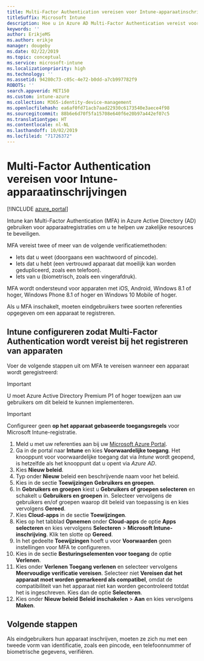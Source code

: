 ```yaml
---
title: Multi-Factor Authentication vereisen voor Intune-apparaatinschrijving
titleSuffix: Microsoft Intune
description: Hoe u in Azure AD Multi-Factor Authentication vereist voor Intune-apparaatinschrijving.
keywords: ''
author: ErikjeMS
ms.author: erikje
manager: dougeby
ms.date: 02/22/2019
ms.topic: conceptual
ms.service: microsoft-intune
ms.localizationpriority: high
ms.technology: ''
ms.assetid: 94280c73-c05c-4e72-b0dd-a7cb997782f9
ROBOTS: ''
search.appverid: MET150
ms.custom: intune-azure
ms.collection: M365-identity-device-management
ms.openlocfilehash: ea6af0fd71acb7aad22930c6173540e3aece4f98
ms.sourcegitcommit: 88b6e6d70f5fa15708e640f6e20b97a442ef07c5
ms.translationtype: HT
ms.contentlocale: nl-NL
ms.lasthandoff: 10/02/2019
ms.locfileid: "71726372"
---
```

# <a name="require-multi-factor-authentication-for-intune-device-enrollments"></a>Multi-Factor Authentication vereisen voor Intune-apparaatinschrijvingen

[!INCLUDE [azure_portal](../includes/azure_portal.md)]

Intune kan Multi-Factor Authentication (MFA) in Azure Active Directory (AD) gebruiken voor apparaatregistraties om u te helpen uw zakelijke resources te beveiligen.

MFA vereist twee of meer van de volgende verificatiemethoden:

- Iets dat u weet (doorgaans een wachtwoord of pincode).
- Iets dat u hebt (een vertrouwd apparaat dat moeilijk kan worden gedupliceerd, zoals een telefoon).
- Iets van u (biometrisch, zoals een vingerafdruk).

MFA wordt ondersteund voor apparaten met iOS, Android, Windows 8.1 of hoger, Windows Phone 8.1 of hoger en Windows 10 Mobile of hoger.

Als u MFA inschakelt, moeten eindgebruikers twee soorten referenties opgegeven om een apparaat te registreren.

## <a name="configure-intune-to-require-multi-factor-authentication-at-device-enrollment"></a>Intune configureren zodat Multi-Factor Authentication wordt vereist bij het registreren van apparaten

Voer de volgende stappen uit om MFA te vereisen wanneer een apparaat wordt geregistreerd:

>[!Important]
>U moet Azure Active Directory Premium P1 of hoger toewijzen aan uw gebruikers om dit beleid te kunnen implementeren.

>[!Important]
>Configureer geen **op het apparaat gebaseerde toegangsregels** voor Microsoft Intune-registratie.

1. Meld u met uw referenties aan bij uw [Microsoft Azure Portal](https://portal.azure.com).
2. Ga in de portal naar **Intune** en kies **Voorwaardelijke toegang**. Het knooppunt voor voorwaardelijke toegang dat via *Intune* wordt geopend, is hetzelfde als het knooppunt dat u opent via *Azure AD*.
4. Kies **Nieuw beleid**.
5. Typ onder **Nieuw** beleid een beschrijvende naam voor het beleid.
6. Kies in de sectie **Toewijzingen** **Gebruikers en groepen**. 
7. In **Gebruikers en groepen** kiest u **Gebruikers of groepen selecteren**  en schakelt u **Gebruikers en groepen** in. Selecteer vervolgens de gebruikers en/of groepen waarop dit beleid van toepassing is en kies vervolgens **Gereed**.
8. Kies **Cloud-apps** in de sectie **Toewijzingen**.
9. Kies op het tabblad **Opnemen** onder **Cloud-apps** de optie **Apps selecteren** en kies vervolgens **Selecteren** > **Microsoft Intune-inschrijving**. Klik ten slotte op **Gereed**.
10. In het gedeelte **Toewijzingen** hoeft u voor **Voorwaarden** geen instellingen voor MFA te configureren.
11. Kies in de sectie **Besturingselementen voor toegang** de optie **Verlenen**.
12. Kies onder **Verlenen** **Toegang verlenen** en selecteer vervolgens **Meervoudige verificatie vereisen**. Selecteer niet **Vereisen dat het apparaat moet worden gemarkeerd als compatibel**, omdat de compatibiliteit van het apparaat niet kan worden gecontroleerd totdat het is ingeschreven. Kies dan de optie **Selecteren**.
13. Kies onder **Nieuw beleid** **Beleid inschakelen** > **Aan** en kies vervolgens **Maken**.



## <a name="next-steps"></a>Volgende stappen

Als eindgebruikers hun apparaat inschrijven, moeten ze zich nu met een tweede vorm van identificatie, zoals een pincode, een telefoonnummer of biometrische gegevens, verifiëren.

